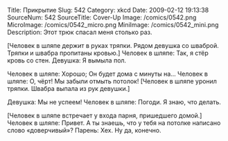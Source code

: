 Title: Прикрытие 
Slug: 542 
Category: xkcd 
Date: 2009-02-12 19:13:38 
SourceNum: 542 
SourceTitle: Cover-Up 
Image: /comics/0542.png 
MicroImage: /comics/0542_micro.png 
MiniImage: /comics/0542_mini.png 
Description: Этот трюк спасал меня столько раз. 

[Человек в шляпе держит в руках тряпки. Рядом девушка со шваброй. Тряпки и швабра пропитаны кровью.]
Человек в шляпе: Так, я стёр кровь со стен.
Девушка: Я вымыла пол.

Человек в шляпе: Хорошо; Он будет дома с минуты на...
Человек в шляпе: О, чёрт! Мы забыли отмыть потолок!
[Человек в шляпе уронил тряпки. Швабра выпала из рук девушки.]

Девушка: Мы не успеем!
Человек в шляпе: Погоди. Я знаю, что делать.

[Человек в шляпе встречает у входа парня, пришедшего домой.]
Человек в шляпе: Привет. А ты знаешь, что у тебя на потолке написано слово «доверчивый»?
Парень: Хех. Ну да, конечно.